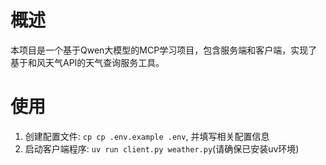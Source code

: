 # 概述

本项目是一个基于Qwen大模型的MCP学习项目，包含服务端和客户端，实现了基于和风天气API的天气查询服务工具。

# 使用

1. 创建配置文件: `cp cp .env.example .env`, 并填写相关配置信息
2. 启动客户端程序: `uv run client.py weather.py`(请确保已安装uv环境)
